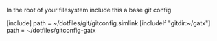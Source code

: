In the root of your filesystem include this a base git config

[include]
path = ~/dotfiles/git/gitconfig.simlink
[includeIf "gitdir:~/gatx"]
path = ~/dotfiles/gitconfig-gatx
